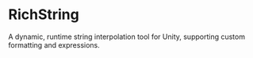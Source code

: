 # RichString
 A dynamic, runtime string interpolation tool for Unity, supporting custom formatting and expressions.

